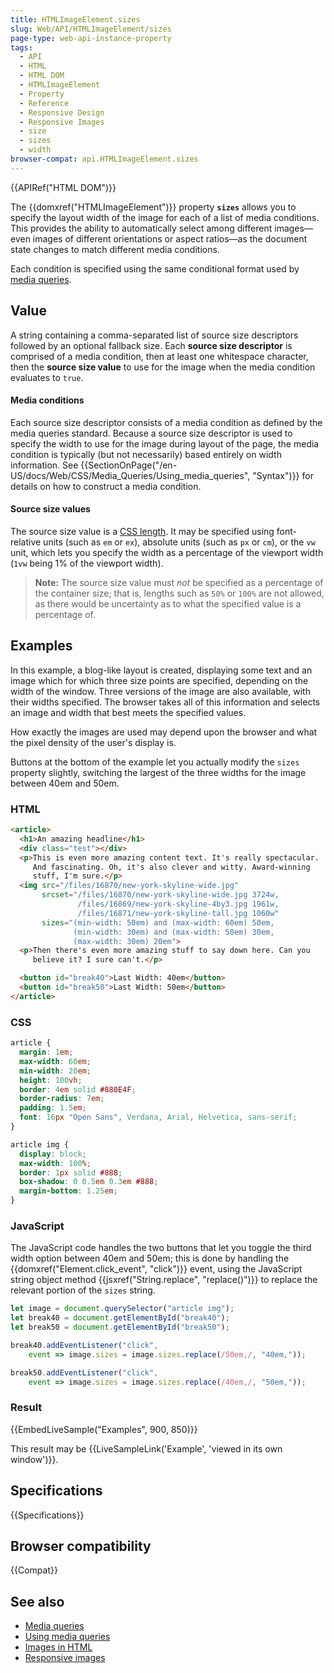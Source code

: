 ```yaml
---
title: HTMLImageElement.sizes
slug: Web/API/HTMLImageElement/sizes
page-type: web-api-instance-property
tags:
  - API
  - HTML
  - HTML DOM
  - HTMLImageElement
  - Property
  - Reference
  - Responsive Design
  - Responsive Images
  - size
  - sizes
  - width
browser-compat: api.HTMLImageElement.sizes
---
```

{{APIRef("HTML DOM")}}

The {{domxref("HTMLImageElement")}} property
**`sizes`** allows you to specify the layout width of the
image for each of a list of media conditions. This provides the ability to
automatically select among different images—even images of different orientations or
aspect ratios—as the document state changes to match different media
conditions.

Each condition is specified using the same conditional format used
by [media queries](/en-US/docs/Web/CSS/Media_Queries).

## Value

A string containing a comma-separated list of source size descriptors
followed by an optional fallback size. Each **source size descriptor** is
comprised of a media condition, then at least one whitespace character, then the
**source size value** to use for the image when the media condition
evaluates to `true`.

#### Media conditions

Each source size descriptor consists of a media condition as defined by the media
queries standard. Because a source size descriptor is used to specify the width to use
for the image during layout of the page, the media condition is typically (but not
necessarily) based entirely on width information. See
{{SectionOnPage("/en-US/docs/Web/CSS/Media_Queries/Using_media_queries", "Syntax")}} for
details on how to construct a media condition.

#### Source size values

The source size value is a [CSS length](/en-US/docs/Web/CSS/length). It may
be specified using font-relative units (such as `em` or `ex`),
absolute units (such as `px` or `cm`), or the `vw`
unit, which lets you specify the width as a percentage of the viewport width
(`1vw` being 1% of the viewport width).

> **Note:** The source size value must _not_ be specified as a
> percentage of the container size; that is, lengths such as `50%` or
> `100%` are not allowed, as there would be uncertainty as to what the
> specified value is a percentage of.

## Examples

In this example, a blog-like layout is created, displaying some text and an image which
for which three size points are specified, depending on the width of the window. Three
versions of the image are also available, with their widths specified. The browser takes
all of this information and selects an image and width that best meets the specified
values.

How exactly the images are used may depend upon the browser and what the pixel density
of the user's display is.

Buttons at the bottom of the example let you actually modify the `sizes`
property slightly, switching the largest of the three widths for the image between 40em
and 50em.

### HTML

```html
<article>
  <h1>An amazing headline</h1>
  <div class="test"></div>
  <p>This is even more amazing content text. It's really spectacular.
     And fascinating. Oh, it's also clever and witty. Award-winning
     stuff, I'm sure.</p>
  <img src="/files/16870/new-york-skyline-wide.jpg"
       srcset="/files/16870/new-york-skyline-wide.jpg 3724w,
               /files/16869/new-york-skyline-4by3.jpg 1961w,
               /files/16871/new-york-skyline-tall.jpg 1060w"
       sizes="(min-width: 50em) and (max-width: 60em) 50em,
              (min-width: 30em) and (max-width: 50em) 30em,
              (max-width: 30em) 20em">
  <p>Then there's even more amazing stuff to say down here. Can you
     believe it? I sure can't.</p>

  <button id="break40">Last Width: 40em</button>
  <button id="break50">Last Width: 50em</button>
</article>
```

### CSS

```css
article {
  margin: 1em;
  max-width: 60em;
  min-width: 20em;
  height: 100vh;
  border: 4em solid #880E4F;
  border-radius: 7em;
  padding: 1.5em;
  font: 16px "Open Sans", Verdana, Arial, Helvetica, sans-serif;
}

article img {
  display: block;
  max-width: 100%;
  border: 1px solid #888;
  box-shadow: 0 0.5em 0.3em #888;
  margin-bottom: 1.25em;
}
```

### JavaScript

The JavaScript code handles the two buttons that let you toggle the third width option
between 40em and 50em; this is done by handling the {{domxref("Element.click_event",
  "click")}} event, using the JavaScript string object method {{jsxref("String.replace",
  "replace()")}} to replace the relevant portion of the `sizes` string.

```js
let image = document.querySelector("article img");
let break40 = document.getElementById("break40");
let break50 = document.getElementById("break50");

break40.addEventListener("click",
    event => image.sizes = image.sizes.replace(/50em,/, "40em,"));

break50.addEventListener("click",
    event => image.sizes = image.sizes.replace(/40em,/, "50em,"));
```

### Result

{{EmbedLiveSample("Examples", 900, 850)}}

This result may be {{LiveSampleLink('Example', 'viewed in its own window')}}.

## Specifications

{{Specifications}}

## Browser compatibility

{{Compat}}

## See also

- [Media queries](/en-US/docs/Web/CSS/Media_Queries)
- [Using media queries](/en-US/docs/Web/CSS/Media_Queries/Using_media_queries)
- [Images in HTML](/en-US/docs/Learn/HTML/Multimedia_and_embedding/Images_in_HTML)
- [Responsive images](/en-US/docs/Learn/HTML/Multimedia_and_embedding/Responsive_images)
